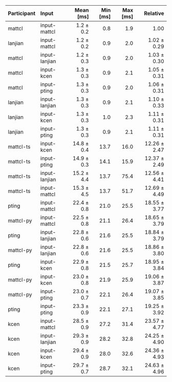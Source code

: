 | Participant | Input | Mean [ms] | Min [ms] | Max [ms] | Relative |
|:---|:---|---:|---:|---:|---:|
| mattcl | input-mattcl | 1.2 ± 0.2 | 0.8 | 1.9 | 1.00 |
| lanjian | input-mattcl | 1.2 ± 0.2 | 0.9 | 2.0 | 1.02 ± 0.29 |
| mattcl | input-lanjian | 1.2 ± 0.3 | 0.9 | 2.0 | 1.03 ± 0.30 |
| mattcl | input-kcen | 1.3 ± 0.3 | 0.9 | 2.1 | 1.05 ± 0.31 |
| mattcl | input-pting | 1.3 ± 0.3 | 0.9 | 2.0 | 1.06 ± 0.31 |
| lanjian | input-lanjian | 1.3 ± 0.3 | 0.9 | 2.1 | 1.10 ± 0.33 |
| lanjian | input-kcen | 1.3 ± 0.3 | 1.0 | 2.3 | 1.11 ± 0.31 |
| lanjian | input-pting | 1.3 ± 0.3 | 0.9 | 2.1 | 1.11 ± 0.31 |
| mattcl-ts | input-kcen | 14.8 ± 0.4 | 13.7 | 16.0 | 12.26 ± 2.47 |
| mattcl-ts | input-pting | 14.9 ± 0.3 | 14.1 | 15.9 | 12.37 ± 2.49 |
| mattcl-ts | input-lanjian | 15.2 ± 4.4 | 13.7 | 75.4 | 12.56 ± 4.41 |
| mattcl-ts | input-mattcl | 15.3 ± 4.5 | 13.7 | 51.7 | 12.69 ± 4.49 |
| pting | input-mattcl | 22.4 ± 0.8 | 21.0 | 25.5 | 18.55 ± 3.77 |
| mattcl-py | input-mattcl | 22.5 ± 0.8 | 21.1 | 26.4 | 18.65 ± 3.79 |
| pting | input-lanjian | 22.8 ± 0.6 | 21.6 | 25.5 | 18.84 ± 3.79 |
| mattcl-py | input-lanjian | 22.8 ± 0.6 | 21.6 | 25.5 | 18.86 ± 3.80 |
| pting | input-kcen | 22.9 ± 0.8 | 21.5 | 25.7 | 18.95 ± 3.84 |
| mattcl-py | input-kcen | 23.0 ± 0.8 | 21.9 | 25.9 | 19.06 ± 3.87 |
| mattcl-py | input-pting | 23.0 ± 0.7 | 22.1 | 26.4 | 19.07 ± 3.85 |
| pting | input-pting | 23.3 ± 0.9 | 22.1 | 27.1 | 19.25 ± 3.92 |
| kcen | input-mattcl | 28.5 ± 0.9 | 27.2 | 31.4 | 23.57 ± 4.77 |
| kcen | input-lanjian | 29.3 ± 0.9 | 28.2 | 32.8 | 24.25 ± 4.90 |
| kcen | input-kcen | 29.4 ± 0.9 | 28.0 | 32.6 | 24.36 ± 4.93 |
| kcen | input-pting | 29.7 ± 0.7 | 28.7 | 32.1 | 24.63 ± 4.96 |
